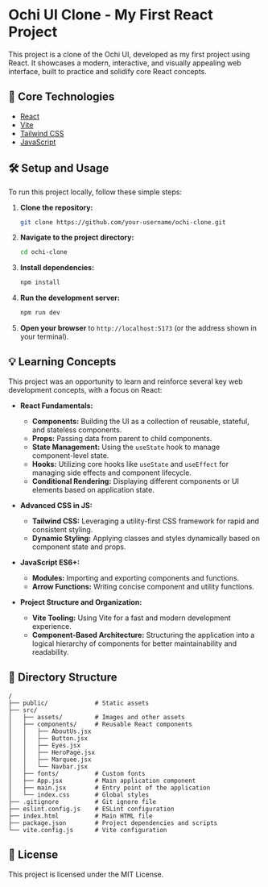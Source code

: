 
# Ochi UI Clone - My First React Project

This project is a clone of the Ochi UI, developed as my first project using React. It showcases a modern, interactive, and visually appealing web interface, built to practice and solidify core React concepts.

## 🚀 Core Technologies

- [React](https://react.dev/)
- [Vite](https://vitejs.dev/)
- [Tailwind CSS](https://tailwindcss.com/)
- [JavaScript](https://developer.mozilla.org/en-US/docs/Web/JavaScript)

## 🛠️ Setup and Usage

To run this project locally, follow these simple steps:

1. **Clone the repository:**
   ```bash
   git clone https://github.com/your-username/ochi-clone.git
   ```
2. **Navigate to the project directory:**
   ```bash
   cd ochi-clone
   ```
3. **Install dependencies:**
   ```bash
   npm install
   ```
4. **Run the development server:**
    ```bash
    npm run dev
    ```
5. **Open your browser** to `http://localhost:5173` (or the address shown in your terminal).

## 💡 Learning Concepts

This project was an opportunity to learn and reinforce several key web development concepts, with a focus on React:

- **React Fundamentals:**
  - **Components:** Building the UI as a collection of reusable, stateful, and stateless components.
  - **Props:** Passing data from parent to child components.
  - **State Management:** Using the `useState` hook to manage component-level state.
  - **Hooks:** Utilizing core hooks like `useState` and `useEffect` for managing side effects and component lifecycle.
  - **Conditional Rendering:** Displaying different components or UI elements based on application state.

- **Advanced CSS in JS:**
  - **Tailwind CSS:** Leveraging a utility-first CSS framework for rapid and consistent styling.
  - **Dynamic Styling:** Applying classes and styles dynamically based on component state and props.

- **JavaScript ES6+:**
  - **Modules:** Importing and exporting components and functions.
  - **Arrow Functions:** Writing concise component and utility functions.

- **Project Structure and Organization:**
  - **Vite Tooling:** Using Vite for a fast and modern development experience.
  - **Component-Based Architecture:** Structuring the application into a logical hierarchy of components for better maintainability and readability.

## 📂 Directory Structure

```
/
├── public/             # Static assets
├── src/
│   ├── assets/         # Images and other assets
│   ├── components/     # Reusable React components
│   │   ├── AboutUs.jsx
│   │   ├── Button.jsx
│   │   ├── Eyes.jsx
│   │   ├── HeroPage.jsx
│   │   ├── Marquee.jsx
│   │   └── Navbar.jsx
│   ├── fonts/          # Custom fonts
│   ├── App.jsx         # Main application component
│   ├── main.jsx        # Entry point of the application
│   └── index.css       # Global styles
├── .gitignore          # Git ignore file
├── eslint.config.js    # ESLint configuration
├── index.html          # Main HTML file
├── package.json        # Project dependencies and scripts
└── vite.config.js      # Vite configuration
```

## 📄 License

This project is licensed under the MIT License.
